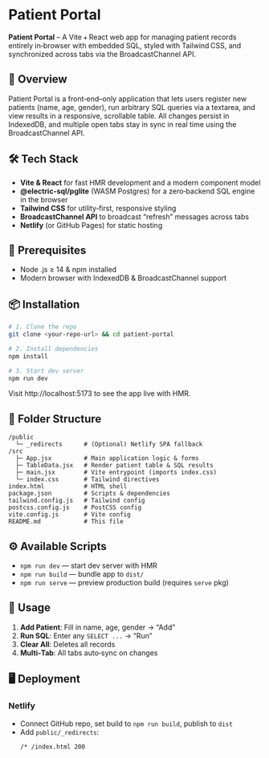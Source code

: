 # Patient Portal

**Patient Portal** – A Vite + React web app for managing patient records entirely in‑browser with embedded SQL, styled with Tailwind CSS, and synchronized across tabs via the BroadcastChannel API.

## 🚀 Overview

Patient Portal is a front‑end–only application that lets users register new patients (name, age, gender), run arbitrary SQL queries via a textarea, and view results in a responsive, scrollable table. All changes persist in IndexedDB, and multiple open tabs stay in sync in real time using the BroadcastChannel API.

## 🛠 Tech Stack

- **Vite & React** for fast HMR development and a modern component model
- **@electric-sql/pglite** (WASM Postgres) for a zero‑backend SQL engine in the browser
- **Tailwind CSS** for utility‑first, responsive styling
- **BroadcastChannel API** to broadcast “refresh” messages across tabs
- **Netlify** (or GitHub Pages) for static hosting

## 🔧 Prerequisites

- Node .js ≥ 14 & npm installed
- Modern browser with IndexedDB & BroadcastChannel support

## 📦 Installation

```bash
# 1. Clone the repo
git clone <your-repo-url> && cd patient-portal

# 2. Install dependencies
npm install

# 3. Start dev server
npm run dev
```

Visit http://localhost:5173 to see the app live with HMR.

## 📁 Folder Structure

```
/public
  └─ _redirects      # (Optional) Netlify SPA fallback
/src
  ├─ App.jsx         # Main application logic & forms
  ├─ TableData.jsx   # Render patient table & SQL results
  ├─ main.jsx        # Vite entrypoint (imports index.css)
  └─ index.css       # Tailwind directives
index.html           # HTML shell
package.json         # Scripts & dependencies
tailwind.config.js   # Tailwind config
postcss.config.js    # PostCSS config
vite.config.js       # Vite config
README.md            # This file
```


## ⚙️ Available Scripts

- `npm run dev` — start dev server with HMR
- `npm run build` — bundle app to `dist/`
- `npm run serve` — preview production build (requires `serve` pkg)

## 🎯 Usage

1. **Add Patient**: Fill in name, age, gender → “Add”
2. **Run SQL**: Enter any `SELECT ...` → “Run”
3. **Clear All**: Deletes all records
4. **Multi‑Tab**: All tabs auto‑sync on changes

## 🖥 Deployment

### Netlify

- Connect GitHub repo, set build to `npm run build`, publish to `dist`
- Add `public/_redirects`:
  ```
  /* /index.html 200
  ```
